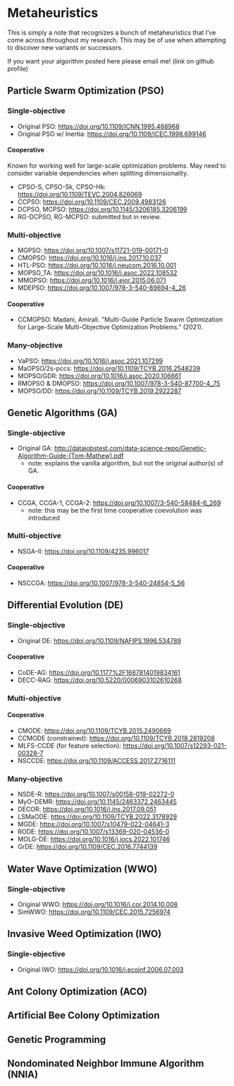 # Metaheuristics

This is simply a note that recognizes a bunch of metaheuristics that I’ve come across throughout my research. This may be of use when attempting to discover new variants or successors. 

If you want your algorithm posted here please email me! (link on github profile)

## Particle Swarm Optimization (PSO)

### Single-objective

- Original PSO: https://doi.org/10.1109/ICNN.1995.488968
- Original PSO w/ Inertia: https://doi.org/10.1109/ICEC.1998.699146

#### Cooperative

Known for working well for large-scale optimization problems. May need to consider variable dependencies when splitting dimensionality.

- CPSO-S, CPSO-Sk, CPSO-Hk: https://doi.org/10.1109/TEVC.2004.826069
- CCPSO: https://doi.org/10.1109/CEC.2009.4983126
- DCPSO, MCPSO: https://doi.org/10.1145/3206185.3206199
- RG-DCPSO, RG-MCPSO: submitted but in review.

### Multi-objective

- MGPSO: https://doi.org/10.1007/s11721-019-00171-0
- CMOPSO: https://doi.org/10.1016/j.ins.2017.10.037
- HTL-PSO: https://doi.org/10.1016/j.neucom.2016.10.001
- MOPSO_TA: https://doi.org/10.1016/j.asoc.2022.108532
- MMOPSO: https://doi.org/10.1016/j.ejor.2015.06.071
- MDEPSO: https://doi.org/10.1007/978-3-540-89694-4_26

#### Cooperative
- CCMGPSO: Madani, Amirali. "Multi-Guide Particle Swarm Optimization for Large-Scale Multi-Objective Optimization Problems." (2021).

### Many-objective

- VaPSO: https://doi.org/10.1016/j.asoc.2021.107299
- MaOPSO/2s-pccs: https://doi.org/10.1109/TCYB.2016.2548239
- MOPSO/GDR: https://doi.org/10.1016/j.asoc.2020.106661
- RMOPSO & DMOPSO: https://doi.org/10.1007/978-3-540-87700-4_75
- MOPSO/DD: https://doi.org/10.1109/TCYB.2019.2922287

## Genetic Algorithms (GA)

### Single-objective
- Original GA: http://datajobstest.com/data-science-repo/Genetic-Algorithm-Guide-[Tom-Mathew].pdf
  - note: explains the vanilla algorithm, but not the original author(s) of GA.

#### Cooperative

- CCGA, CCGA-1, CCGA-2: https://doi.org/10.1007/3-540-58484-6_269
  - note: this may be the first time cooperative coevolution was introduced

### Multi-objective

- NSGA-II: https://doi.org/10.1109/4235.996017

#### Cooperative

- NSCCGA: https://doi.org/10.1007/978-3-540-24854-5_56

## Differential Evolution (DE)

### Single-objective
- Original DE: https://doi.org/10.1109/NAFIPS.1996.534789

#### Cooperative

- CoDE-AG: https://doi.org/10.1177%2F1687814019834161
- DECC-RAG: https://doi.org/10.5220/0006903102610268

### Multi-objective

#### Cooperative
- CMODE: https://doi.org/10.1109/TCYB.2015.2490669
- CCMODE (constrained): https://doi.org/10.1109/TCYB.2018.2819208
- MLFS-CCDE (for feature selection): https://doi.org/10.1007/s12293-021-00328-7
- NSCCDE: https://doi.org/10.1109/ACCESS.2017.2716111

### Many-objective
- NSDE-R: https://doi.org/10.1007/s00158-019-02272-0
- MyO-DEMR: https://doi.org/10.1145/2463372.2463445
- DECOR: https://doi.org/10.1016/j.ins.2017.09.051
- LSMaODE: https://doi.org/10.1109/TCYB.2022.3178929
- MGDE: https://doi.org/10.1007/s10479-022-04641-3
- RODE: https://doi.org/10.1007/s13369-020-04536-0
- MOLG-DE: https://doi.org/10.1016/j.jocs.2022.101746
- GrDE: https://doi.org/10.1109/CEC.2016.7744139

## Water Wave Optimization (WWO)

### Single-objective
- Original WWO: https://doi.org/10.1016/j.cor.2014.10.008
- SimWWO: https://doi.org/10.1109/CEC.2015.7256974

## Invasive Weed Optimization (IWO)

### Single-objective
- Original IWO: https://doi.org/10.1016/j.ecoinf.2006.07.003

## Ant Colony Optimization (ACO)

## Artificial Bee Colony Optimization

## Genetic Programming

## Nondominated Neighbor Immune Algorithm (NNIA)
